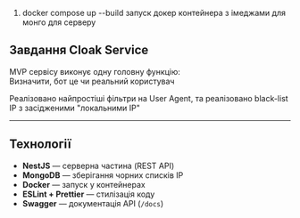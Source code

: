 1. docker compose up --build 
запуск докер контейнера з імеджами для монго для серверу


## Завдання Cloak Service

MVP сервісу виконує одну головну функцію:  
Визначити, бот це чи реальний користувач 

Реалізовано найпростіші фільтри на User Agent, та реалізовано black-list IP з засідженими "локальними IP" 

---

## Технології
- **NestJS** — серверна частина (REST API)
- **MongoDB** — зберігання чорних списків IP
- **Docker** — запуск у контейнерах
- **ESLint + Prettier** — стилізація коду
- **Swagger** — документація API (`/docs`)

